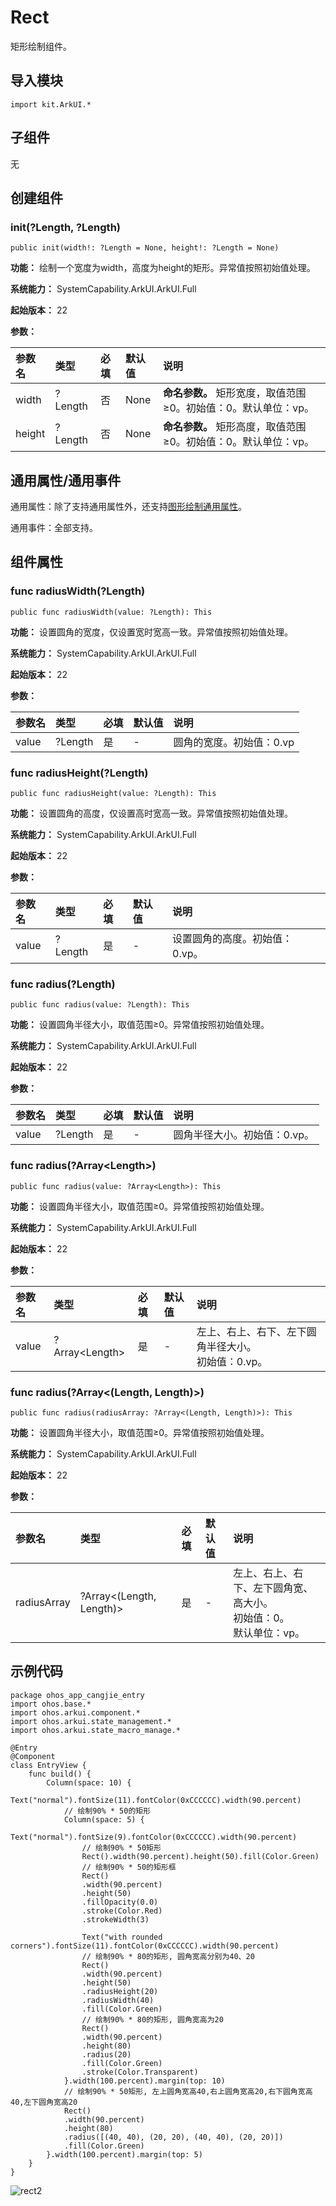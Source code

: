 # Rect

矩形绘制组件。

## 导入模块

```cangjie
import kit.ArkUI.*
```

## 子组件

无

## 创建组件

### init(?Length, ?Length)

```cangjie
public init(width!: ?Length = None, height!: ?Length = None)
```

**功能：** 绘制一个宽度为width，高度为height的矩形。异常值按照初始值处理。

**系统能力：** SystemCapability.ArkUI.ArkUI.Full

**起始版本：** 22

**参数：**

|参数名|类型|必填|默认值|说明|
|:---|:---|:---|:---|:---|
|width|?Length|否|None|**命名参数。** 矩形宽度，取值范围≥0。初始值：0。默认单位：vp。|
|height|?Length|否|None|**命名参数。** 矩形高度，取值范围≥0。初始值：0。默认单位：vp。|

## 通用属性/通用事件

通用属性：除了支持通用属性外，还支持[图形绘制通用属性](./cj-graphic-drawing-common.md)。

通用事件：全部支持。

## 组件属性

### func radiusWidth(?Length)

```cangjie
public func radiusWidth(value: ?Length): This
```

**功能：** 设置圆角的宽度，仅设置宽时宽高一致。异常值按照初始值处理。

**系统能力：** SystemCapability.ArkUI.ArkUI.Full

**起始版本：** 22

**参数：**

|参数名|类型|必填|默认值|说明|
|:---|:---|:---|:---|:---|
|value|?Length|是|-|圆角的宽度。初始值：0.vp|

### func radiusHeight(?Length)

```cangjie
public func radiusHeight(value: ?Length): This
```

**功能：** 设置圆角的高度，仅设置高时宽高一致。异常值按照初始值处理。

**系统能力：** SystemCapability.ArkUI.ArkUI.Full

**起始版本：** 22

**参数：**

|参数名|类型|必填|默认值|说明|
|:---|:---|:---|:---|:---|
|value|?Length|是|-|设置圆角的高度。初始值：0.vp。|

### func radius(?Length)

```cangjie
public func radius(value: ?Length): This
```

**功能：** 设置圆角半径大小，取值范围≥0。异常值按照初始值处理。

**系统能力：** SystemCapability.ArkUI.ArkUI.Full

**起始版本：** 22

**参数：**

|参数名|类型|必填|默认值|说明|
|:---|:---|:---|:---|:---|
|value|?Length|是|-|圆角半径大小。初始值：0.vp。|

### func radius(?Array\<Length>)

```cangjie
public func radius(value: ?Array<Length>): This
```

**功能：** 设置圆角半径大小，取值范围≥0。异常值按照初始值处理。

**系统能力：** SystemCapability.ArkUI.ArkUI.Full

**起始版本：** 22

**参数：**

|参数名|类型|必填|默认值|说明|
|:---|:---|:---|:---|:---|
|value|?Array\<Length>|是|-|左上、右上、右下、左下圆角半径大小。<br>初始值：0.vp。|

### func radius(?Array\<(Length, Length)>)

```cangjie
public func radius(radiusArray: ?Array<(Length, Length)>): This
```

**功能：** 设置圆角半径大小，取值范围≥0。异常值按照初始值处理。

**系统能力：** SystemCapability.ArkUI.ArkUI.Full

**起始版本：** 22

**参数：**

|参数名|类型|必填|默认值|说明|
|:---|:---|:---|:---|:---|
|radiusArray|?Array\<(Length, Length)>|是|-|左上、右上、右下、左下圆角宽、高大小。<br>初始值：0。<br>默认单位：vp。|

## 示例代码

<!-- run -->

```cangjie
package ohos_app_cangjie_entry
import ohos.base.*
import ohos.arkui.component.*
import ohos.arkui.state_management.*
import ohos.arkui.state_macro_manage.*

@Entry
@Component
class EntryView {
    func build() {
        Column(space: 10) {
            Text("normal").fontSize(11).fontColor(0xCCCCCC).width(90.percent)
            // 绘制90% * 50的矩形
            Column(space: 5) {
                Text("normal").fontSize(9).fontColor(0xCCCCCC).width(90.percent)
                // 绘制90% * 50矩形
                Rect().width(90.percent).height(50).fill(Color.Green)
                // 绘制90% * 50的矩形框
                Rect()
                .width(90.percent)
                .height(50)
                .fillOpacity(0.0)
                .stroke(Color.Red)
                .strokeWidth(3)

                Text("with rounded corners").fontSize(11).fontColor(0xCCCCCC).width(90.percent)
                // 绘制90% * 80的矩形, 圆角宽高分别为40、20
                Rect()
                .width(90.percent)
                .height(50)
                .radiusHeight(20)
                .radiusWidth(40)
                .fill(Color.Green)
                // 绘制90% * 80的矩形, 圆角宽高为20
                Rect()
                .width(90.percent)
                .height(80)
                .radius(20)
                .fill(Color.Green)
                .stroke(Color.Transparent)
            }.width(100.percent).margin(top: 10)
            // 绘制90% * 50矩形, 左上圆角宽高40,右上圆角宽高20,右下圆角宽高40,左下圆角宽高20
            Rect()
            .width(90.percent)
            .height(80)
            .radius([(40, 40), (20, 20), (40, 40), (20, 20)])
            .fill(Color.Green)
        }.width(100.percent).margin(top: 5)
    }
}
```

![rect2](./figures/rect2.png)
